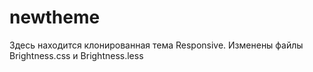 # newtheme
Здесь находится клонированная тема Responsive. Изменены файлы Brightness.css и Brightness.less
